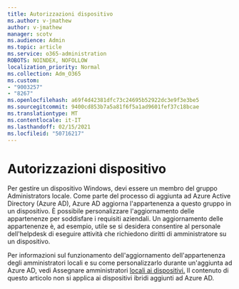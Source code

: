 ```yaml
---
title: Autorizzazioni dispositivo
ms.author: v-jmathew
author: v-jmathew
manager: scotv
ms.audience: Admin
ms.topic: article
ms.service: o365-administration
ROBOTS: NOINDEX, NOFOLLOW
localization_priority: Normal
ms.collection: Adm_O365
ms.custom:
- "9003257"
- "8267"
ms.openlocfilehash: a69f4d42381dfc73c24695b52922dc3e9f3e3be5
ms.sourcegitcommit: 9400cd853b7a5a81f6f5a1ad9601fef37c18bcae
ms.translationtype: MT
ms.contentlocale: it-IT
ms.lasthandoff: 02/15/2021
ms.locfileid: "50716217"
---
```

# <a name="device-permissions"></a>Autorizzazioni dispositivo

Per gestire un dispositivo Windows, devi essere un membro del gruppo Administrators locale. Come parte del processo di aggiunta ad Azure Active Directory (Azure AD), Azure AD aggiorna l'appartenenza a questo gruppo in un dispositivo. È possibile personalizzare l'aggiornamento delle appartenenze per soddisfare i requisiti aziendali. Un aggiornamento delle appartenenze è, ad esempio, utile se si desidera consentire al personale dell'helpdesk di eseguire attività che richiedono diritti di amministratore su un dispositivo.

Per informazioni sul funzionamento dell'aggiornamento dell'appartenenza degli amministratori locali e su come personalizzarlo durante un'aggiunta ad Azure AD, vedi Assegnare amministratori [locali ai dispositivi.](https://docs.microsoft.com/azure/active-directory/devices/assign-local-admin) Il contenuto di questo articolo non si applica ai dispositivi ibridi aggiunti ad Azure AD.
